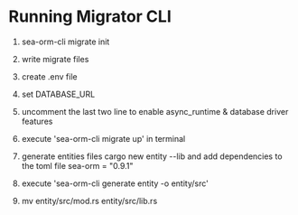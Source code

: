 # Running Migrator CLI

1. sea-orm-cli migrate init

2. write migrate files

3. create .env file 

4. set DATABASE_URL 

5. uncomment  the last two  line to enable async_runtime & database driver features
<!-- migration/Cargo.toml -->
<!-- [dependencies.sea-orm-migration]
version = "^0.10.0"
features = [
  # Enable at least one `ASYNC_RUNTIME` and `DATABASE_DRIVER` feature if you want to run migration via CLI.
  # View the list of supported features at https://www.sea-ql.org/SeaORM/docs/install-and-config/database-and-async-runtime.
  # e.g.
  "runtime-tokio-rustls",  # `ASYNC_RUNTIME` feature
  "sqlx-postgres",         # `DATABASE_DRIVER` feature
] -->

6. execute 'sea-orm-cli migrate up' in terminal

7. generate entities files
cargo new entity --lib  and add dependencies to the toml file
sea-orm = "0.9.1"


8. execute 'sea-orm-cli generate entity -o entity/src'


9. mv entity/src/mod.rs entity/src/lib.rs
